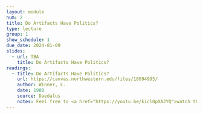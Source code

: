 ```yaml
---
layout: module
num: 2
title: Do Artifacts Have Politics?
type: lecture
group: 1
show_schedule: 1
due_date: 2024-01-09
slides:
  - url: TBA
    title: Do Artifacts Have Politics?
readings:
  - title: Do Artifacts Have Politics?
    url: https://canvas.northwestern.edu/files/18094995/
    author: Winner, L.
    date: 1980
    source: Daedalus
    notes: Feel free to <a href="https://youtu.be/kicl0pXAJYQ">watch this video</a> as a primer (but not substitute!) to the article
---
```


